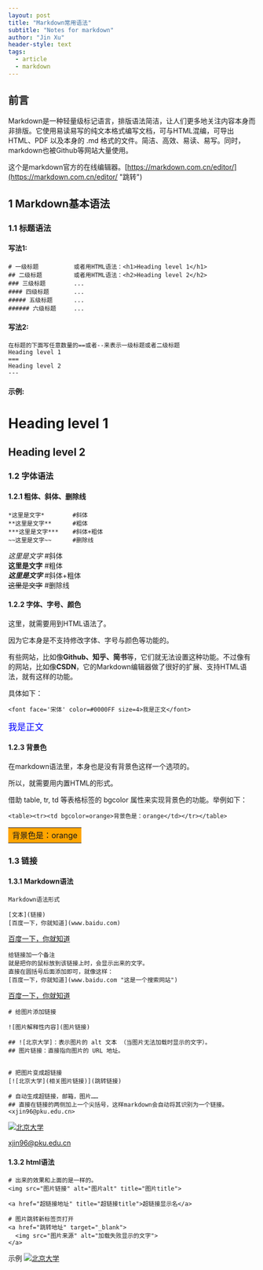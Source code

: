 ```yaml
---
layout: post
title: "Markdown常用语法"
subtitle: "Notes for markdown"
author: "Jin Xu"
header-style: text
tags:
  - article
  - markdown
---
```


## 前言   

Markdown是一种轻量级标记语言，排版语法简洁，让人们更多地关注内容本身而非排版。它使用易读易写的纯文本格式编写文档，可与HTML混编，可导出 HTML、PDF 以及本身的 .md 格式的文件。简洁、高效、易读、易写。同时，markdown也被Github等网站大量使用。

这个是markdown官方的在线编辑器。[https://markdown.com.cn/editor/](https://markdown.com.cn/editor/ "跳转")

## 1 Markdown基本语法      
### 1.1 标题语法  
#### 写法1:
```
# 一级标题          或者用HTML语法：<h1>Heading level 1</h1>
## 二级标题         或者用HTML语法：<h2>Heading level 2</h2>
### 三级标题        ...
#### 四级标题       ...
##### 五级标题      ...
###### 六级标题     ...
```
#### 写法2:
```
在标题的下面写任意数量的==或者--来表示一级标题或者二级标题
Heading level 1
===
Heading level 2
---
```
#### 示例:  

Heading level 1
===

Heading level 2
---

### 1.2 字体语法

#### 1.2.1 粗体、斜体、删除线
```
*这里是文字*        #斜体     
**这里是文字**      #粗体  
***这里是文字***    #斜体+粗体    
~~这里是文字~~      #删除线  
```
*这里是文字*        #斜体     
<br> **这里是文字**      #粗体      
<br> ***这里是文字***    #斜体+粗体    
<br> ~~这里是文字~~      #删除线      

#### 1.2.2 字体、字号、颜色
这里，就需要用到HTML语法了。

因为它本身是不支持修改字体、字号与颜色等功能的。

有些网站，比如像**Github、知乎、简书**等，它们就无法设置这种功能。不过像有的网站，比如像**CSDN**，它的Markdown编辑器做了很好的扩展、支持HTML语法，就有这样的功能。

具体如下：
```
<font face='宋体' color=#0000FF size=4>我是正文</font>   
```
<font face='宋体' color=#0000FF size=4>我是正文</font>    

#### 1.2.3 背景色
在markdown语法里，本身也是没有背景色这样一个选项的。

所以，就需要用内置HTML的形式。

借助 table, tr, td 等表格标签的 bgcolor 属性来实现背景色的功能。举例如下：

```
<table><tr><td bgcolor=orange>背景色是：orange</td></tr></table>
```
<table><tr><td bgcolor=orange>背景色是：orange</td></tr></table>

### 1.3 链接
#### 1.3.1 Markdown语法
```
Markdown语法形式

[文本](链接) 
[百度一下，你就知道](www.baidu.com)
```
[百度一下，你就知道](www.baidu.com) 



```
给链接加一个备注
就是把你的鼠标放到该链接上时，会显示出来的文字。
直接在圆括号后面添加即可，就像这样：
[百度一下，你就知道](www.baidu.com "这是一个搜索网站") 
```
[百度一下，你就知道](www.baidu.com "这是一个搜索网站") 



```
# 给图片添加链接     

![图片解释性内容](图片链接)
      
## ![北京大学]：表示图片的 alt 文本 （当图片无法加载时显示的文字）。  
## 图片链接：直接指向图片的 URL 地址。 


# 把图片变成超链接  
[![北京大学](相关图片链接)](跳转链接)

# 自动生成超链接，邮箱，图片……  
## 直接在链接的两侧加上一个尖括号，这样markdown会自动将其识别为一个链接。
<xjin96@pku.edu.cn>   
```
[![北京大学](https://www.pku.edu.cn/Uploads/Picture/2019/12/26/s5e04176fbbfa3.png)](https://www.pku.edu.cn/)

<xjin96@pku.edu.cn>  


#### 1.3.2 html语法

```
# 出来的效果和上面的是一样的。
<img src="图片链接" alt="图片alt" title="图片title">

<a href="超链接地址" title="超链接title">超链接显示名</a>  
```

```
# 图片跳转新标签页打开
<a href="跳转地址" target="_blank">
  <img src="图片来源" alt="加载失败显示的文字">
</a>
```
示例
<a href="https://www.pku.edu.cn/" target="_blank">
  <img src="https://www.pku.edu.cn/Uploads/Picture/2019/12/26/s5e04176fbbfa3.png" alt="北京大学">
</a>



















